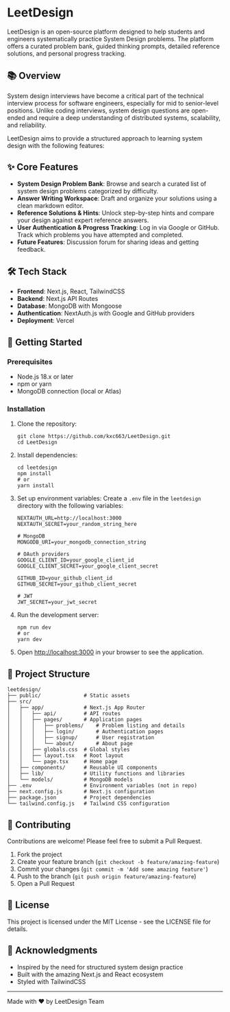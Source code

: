 # LeetDesign

LeetDesign is an open-source platform designed to help students and engineers systematically practice System Design problems. The platform offers a curated problem bank, guided thinking prompts, detailed reference solutions, and personal progress tracking.

## 📚 Overview

System design interviews have become a critical part of the technical interview process for software engineers, especially for mid to senior-level positions. Unlike coding interviews, system design questions are open-ended and require a deep understanding of distributed systems, scalability, and reliability.

LeetDesign aims to provide a structured approach to learning system design with the following features:

## ✨ Core Features

- **System Design Problem Bank**: Browse and search a curated list of system design problems categorized by difficulty.
- **Answer Writing Workspace**: Draft and organize your solutions using a clean markdown editor.
- **Reference Solutions & Hints**: Unlock step-by-step hints and compare your design against expert reference answers.
- **User Authentication & Progress Tracking**: Log in via Google or GitHub. Track which problems you have attempted and completed.
- **Future Features**: Discussion forum for sharing ideas and getting feedback.

## 🛠️ Tech Stack

- **Frontend**: Next.js, React, TailwindCSS
- **Backend**: Next.js API Routes
- **Database**: MongoDB with Mongoose
- **Authentication**: NextAuth.js with Google and GitHub providers
- **Deployment**: Vercel

## 🚀 Getting Started

### Prerequisites

- Node.js 18.x or later
- npm or yarn
- MongoDB connection (local or Atlas)

### Installation

1. Clone the repository:
   ```
   git clone https://github.com/kxc663/LeetDesign.git
   cd LeetDesign
   ```

2. Install dependencies:
   ```
   cd leetdesign
   npm install
   # or
   yarn install
   ```

3. Set up environment variables:
   Create a `.env` file in the `leetdesign` directory with the following variables:
   ```
   NEXTAUTH_URL=http://localhost:3000
   NEXTAUTH_SECRET=your_random_string_here
   
   # MongoDB
   MONGODB_URI=your_mongodb_connection_string
   
   # OAuth providers
   GOOGLE_CLIENT_ID=your_google_client_id
   GOOGLE_CLIENT_SECRET=your_google_client_secret
   
   GITHUB_ID=your_github_client_id
   GITHUB_SECRET=your_github_client_secret

   # JWT
   JWT_SECRET=your_jwt_secret
   ```

4. Run the development server:
   ```
   npm run dev
   # or
   yarn dev
   ```

5. Open [http://localhost:3000](http://localhost:3000) in your browser to see the application.

## 🧪 Project Structure

```
leetdesign/
├── public/              # Static assets
├── src/
│   ├── app/             # Next.js App Router
│   │   ├── api/         # API routes
│   │   ├── pages/       # Application pages
│   │   │   ├── problems/    # Problem listing and details
│   │   │   ├── login/       # Authentication pages
│   │   │   ├── signup/      # User registration
│   │   │   └── about/       # About page
│   │   ├── globals.css  # Global styles
│   │   ├── layout.tsx   # Root layout
│   │   └── page.tsx     # Home page
│   ├── components/      # Reusable UI components
│   ├── lib/             # Utility functions and libraries
│   └── models/          # MongoDB models
├── .env                 # Environment variables (not in repo)
├── next.config.js       # Next.js configuration
├── package.json         # Project dependencies
└── tailwind.config.js   # Tailwind CSS configuration
```

## 👥 Contributing

Contributions are welcome! Please feel free to submit a Pull Request.

1. Fork the project
2. Create your feature branch (`git checkout -b feature/amazing-feature`)
3. Commit your changes (`git commit -m 'Add some amazing feature'`)
4. Push to the branch (`git push origin feature/amazing-feature`)
5. Open a Pull Request

## 📝 License

This project is licensed under the MIT License - see the LICENSE file for details.

## 🙏 Acknowledgments

- Inspired by the need for structured system design practice
- Built with the amazing Next.js and React ecosystem
- Styled with TailwindCSS

---

Made with ❤️ by LeetDesign Team

